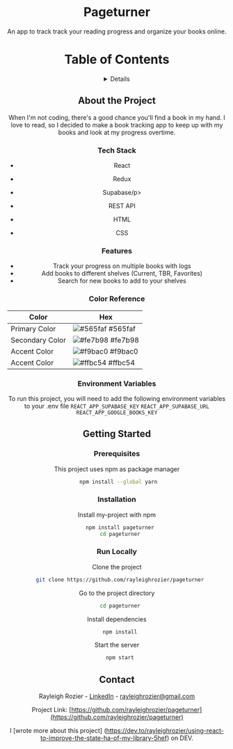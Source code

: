 <div align="center">

  <h1>Pageturner</h1>
  
  <p>
    An app to track track your reading progress and organize your books online.
  </p>

# Table of Contents

<details>
- [About the Project](#about-the-project)
  - [Tech Stack](#tech-stack)
  - [Features](#features)
  - [Color Reference](#color-reference)
  - [Environment Variables](#environment-variables)
- [Getting Started](#getting-started)
  - [Prerequisites](#prerequisites)
  - [Installation](#installation)
  - [Run Locally](#run-locally)
- [Contact](#contact)
- [Acknowledgements](#acknowledgements)
</details>

## About the Project

<div align="center"> 
    When I'm not coding, there's a good chance you'll find a book in my hand. I love to read, so I decided to make a book tracking app to keep up with my books and look at my progress overtime.
</div>

### Tech Stack

  <ul>
    <li><p>React</p></li>
    <li><p>Redux</p></li>
    <li><p>Supabase/p></li>
    <li><p>REST API</p></li>
    <li><p>HTML</p></li>
  <li><p>CSS</p></li>
  </ul>

### Features

- Track your progress on multiple books with logs
- Add books to different shelves (Current, TBR, Favorites)
- Search for new books to add to your shelves

### Color Reference

| Color           | Hex                                                              |
| --------------- | ---------------------------------------------------------------- |
| Primary Color   | ![#565faf](https://via.placeholder.com/10/565faf?text=+) #565faf |
| Secondary Color | ![#fe7b98](https://via.placeholder.com/10/fe7b98?text=+) #fe7b98 |
| Accent Color    | ![#f9bac0](https://via.placeholder.com/10/f9bac0?text=+) #f9bac0 |
| Accent Color    | ![#ffbc54](https://via.placeholder.com/10/ffbc54?text=+) #ffbc54 |

### Environment Variables

To run this project, you will need to add the following environment variables to your .env file
`REACT_APP_SUPABASE_KEY`
`REACT_APP_SUPABASE_URL`
`REACT_APP_GOOGLE_BOOKS_KEY`

<!-- Getting Started -->

## Getting Started

<!-- Prerequisites -->

### Prerequisites

This project uses npm as package manager

```bash
 npm install --global yarn
```

### Installation

Install my-project with npm

```bash
  npm install pageturner
  cd pageturner

```

### Run Locally

Clone the project

```bash
  git clone https://github.com/rayleighrozier/pageturner
```

Go to the project directory

```bash
  cd pageturner
```

Install dependencies

```bash
  npm install
```

Start the server

```bash
  npm start
```

<!-- Contact -->

## Contact

Rayleigh Rozier - [LinkedIn](https://www.linkedin.com/in/rayleighrozier/) - rayleighrozier@gmail.com

Project Link: [https://github.com/rayleighrozier/pageturner](https://github.com/rayleighrozier/pageturner)

I [wrote more about this project] (https://dev.to/rayleighrozier/using-react-to-improve-the-state-ha-of-my-library-5hef) on DEV.
